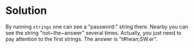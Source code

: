 Solution
========

By running `strings` one can see a "password:" string there. Nearby you can see
the string "not~the~answer" several times. Actually, you just need to pay
attention to the first strings. The answer is "t#hean;SW.er".

